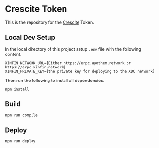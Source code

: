 
# Crescite Token

This is the repository for the [Crescite](https://crescite.org/) Token.

## Local Dev Setup

In the local directory of this project setup `.env` file with the following content:

```
XINFIN_NETWORK_URL=[Either https://erpc.apothem.network or https://erpc.xinfin.network]
XINFIN_PRIVATE_KEY=[the private key for deploying to the XDC network]
```

Then run the following to install all dependencies.

```
npm install
```

## Build

```bash
npm run compile
```

## Deploy

```
npm run deploy
```

